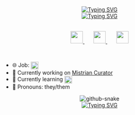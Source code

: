 <div align="center">
    <a href="https://git.io/typing-svg"><img src="https://readme-typing-svg.demolab.com?font=Fira+Code&duration=1&color=6096F9&center=true&vCenter=true&repeat=false&width=440&height=45&lines=Aline+Hommerding+Amorim&size=22" alt="Typing SVG" /></a>
</div>

<div align="center">
    <a href="https://git.io/typing-svg"><img src="https://readme-typing-svg.demolab.com?font=Fira+Code&pause=200&color=6096F9&center=true&vCenter=true&width=550&height=45&lines=Full-stack+developer;6%2B+years+of+coding+experience;Soon-to-be+Bachelor+of+Computer Science;Always+learning&size=22" alt="Typing SVG" /></a>
</div>

<br/>

<p align="center">
      <a href="https://github.com/alineha" target="_blank">
        <img height="32" width="32" src="https://cdn.simpleicons.org/github/6096F9" />
      </a>
        &#8287;&#8287;&#8287;&#8287;&#8287;
      <a href="https://linkedin.com/in/alinehamorim" target="_blank">
        <img height="32" width="32" src="https://cdn.simpleicons.org/linkedin/6096F9" />
      </a>
    &#8287;&#8287;&#8287;&#8287;&#8287;
      <a href="https://tech.lgbt/@domino" target="_blank">
        <img height="32" width="32" src="https://cdn.simpleicons.org/mastodon/6096F9" />
      </a>  
</p> 

<br/>

- 🌐 Job: <img src="https://img.shields.io/badge/Junior%20Software%20Engineer-blue?style=for-the-badge&logo=dell&logoColor=white" alt="Software Engineer 1 at Dell" height="20em" align="center"/>
- 💠 Currently working on [Mistrian Curator](https://github.com/alineha/MistrianCurator)
- 🔎 Currently learning <img src="https://upload.wikimedia.org/wikipedia/commons/thumb/1/1b/Svelte_Logo.svg/800px-Svelte_Logo.svg.png" height="20em" align="center" alt="Go" title="Svelte"/>
- 🌊 Pronouns: they/them
<!--
- <details> <summary>&#8287;&#8287;&#8287;</summary>
    
  👨‍💻 Programming && Markup Languages

  <p>
      <a href="https://github.com/search?q=user%3ADenverCoder1+language%3Ac"><img alt="C" src="https://custom-icon-badges.demolab.com/badge/C-03599C.svg?logo=c-in-hexagon&logoColor=white"></a>
      <a href="https://github.com/search?q=user%3ADenverCoder1+language%3Acsharp"><img alt="C#" src="https://custom-icon-badges.demolab.com/badge/C%23-68217A.svg?logo=cs2&logoColor=white"></a>
      <a href="https://github.com/search?q=user%3ADenverCoder1+language%3Atex"><img alt="LaTeX" src="https://img.shields.io/badge/LaTeX-008080.svg?logo=LaTeX&logoColor=white"></a>
      <a href="https://github.com/search?q=user%3ADenverCoder1+language%3Amarkdown"><img alt="Markdown" src="https://img.shields.io/badge/Markdown-000000.svg?logo=markdown&logoColor=white"></a>
      <a href="https://github.com/search?q=user%3ADenverCoder1+language%3Apython"><img alt="Python" src="https://img.shields.io/badge/Python-14354C.svg?logo=python&logoColor=white"></a>
      <a href="https://github.com/search?q=user%3ADenverCoder1+language%3Asql"><img alt="SQL" src="https://custom-icon-badges.demolab.com/badge/SQL-025E8C.svg?logo=database&logoColor=white"></a>
  </p>

  🧰 Frameworks && Libraries

  <p>
      <a href="#"><img alt="Flask" src="https://img.shields.io/badge/Flask-000000.svg?logo=flask&logoColor=white"></a>
      <a href="#"><img alt="GitHub Actions" src="https://img.shields.io/badge/GitHub%20Actions-2671E5.svg?logo=github%20actions&logoColor=white"></a>
  </p>

  🗄️ Databases && Cloud Hosting

  <p>
      <a href="#"><img alt="MongoDB" src ="https://img.shields.io/badge/MongoDB-4ea94b.svg?logo=mongodb&logoColor=white"></a>
      <a href="#"><img alt="MySQL" src="https://img.shields.io/badge/MySQL-00f.svg?logo=mysql&logoColor=white"></a>
  </p>

  💻 Software && Tools

  <p>
      <a href="#"><img alt="Adobe" src="https://img.shields.io/badge/Adobe-FF0000.svg?logo=adobe&logoColor=white"></a>
      <a href="#"><img alt="Android" src="https://img.shields.io/badge/Android-3DDC84?logo=android&logoColor=white"></a>
      <a href="#"><img alt="Bitwarden" src="https://img.shields.io/badge/-Bitwarden-175DDC?logo=bitwarden&logoColor=white"></a>
      <a href="#"><img alt="Brave" src="https://img.shields.io/badge/-Brave-FB542B?logo=brave&logoColor=white"></a>
      <a href="#"><img alt="Dark Reader" src="https://img.shields.io/badge/-Dark%20Reader-141E24?logo=dark-reader&logoColor=white"></a>
      <a href="#"><img alt="Discord" src="https://img.shields.io/badge/-Discord-5865F2.svg?logo=discord&logoColor=white"></a>
      <a href="#"><img alt="Git" src="https://img.shields.io/badge/Git-F05033.svg?logo=git&logoColor=white"></a>
      <a href="#"><img alt="Postman" src="https://img.shields.io/badge/Postman-FF6C37?logo=postman&logoColor=white"></a>
      <a href="#"><img alt="Visual Studio Code" src="https://img.shields.io/badge/Visual%20Studio%20Code-0078d7.svg?logo=visual-studio-code&logoColor=white"></a>
  </p>
</details>

-->

<!--
<div align="center">
    <img src=https://spotify-github-profile.vercel.app/api/view?uid=14matsu&cover_image=true&theme=novatorem&show_offline=true&background_color=121212&bar_color_cover=true&bar_color=53b14f alt=spotify/> 
</div>
-->

<div align="center">
<picture>
  <source media="(prefers-color-scheme: dark)" srcset="https://github.com/alineha/alineha/blob/output/snake-dark.svg">
  <source media="(prefers-color-scheme: light)" srcset="https://github.com/alineha/alineha/blob/output/snake.svg">
  <img alt="github-snake" src="github-snake.svg">
</picture>
    </div>
  
<div align="center">
    <a href="https://git.io/typing-svg"><img src="https://readme-typing-svg.demolab.com?font=Fira+Code&duration=1&color=6096F9&center=true&vCenter=true&repeat=false&width=550&height=45&lines=Can you guess my favourite color?&size=10" alt="Typing SVG" /></a>
</div>
